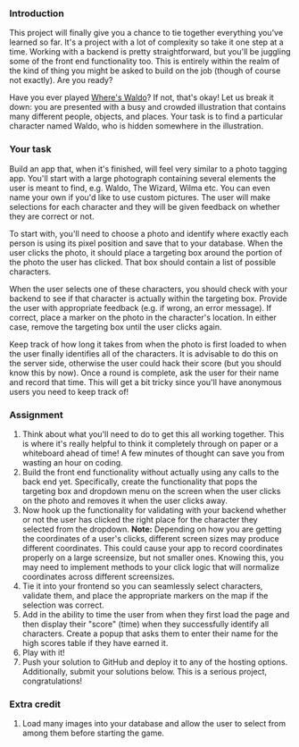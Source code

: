 ### Introduction

This project will finally give you a chance to tie together everything you've learned so far. It's a project with a lot of complexity so take it one step at a time. Working with a backend is pretty straightforward, but you'll be juggling some of the front end functionality too. This is entirely within the realm of the kind of thing you might be asked to build on the job (though of course not exactly). Are you ready?

Have you ever played [Where's Waldo](http://en.wikipedia.org/wiki/Where's_Wally%3F)? If not, that's okay! Let us break it down: you are presented with a busy and crowded illustration that contains many different people, objects, and places. Your task is to find a particular character named Waldo, who is hidden somewhere in the illustration.

### Your task

Build an app that, when it's finished, will feel very similar to a photo tagging app. You'll start with a large photograph containing several elements the user is meant to find, e.g. Waldo, The Wizard, Wilma etc. You can even name your own if you'd like to use custom pictures. The user will make selections for each character and they will be given feedback on whether they are correct or not.

To start with, you'll need to choose a photo and identify where exactly each person is using its pixel position and save that to your database. When the user clicks the photo, it should place a targeting box around the portion of the photo the user has clicked. That box should contain a list of possible characters.

When the user selects one of these characters, you should check with your backend to see if that character is actually within the targeting box. Provide the user with appropriate feedback (e.g. if wrong, an error message). If correct, place a marker on the photo in the character's location. In either case, remove the targeting box until the user clicks again.

Keep track of how long it takes from when the photo is first loaded to when the user finally identifies all of the characters. It is advisable to do this on the server side, otherwise the user could hack their score (but you should know this by now). Once a round is complete, ask the user for their name and record that time. This will get a bit tricky since you'll have anonymous users you need to keep track of!

### Assignment

<div class="lesson-content__panel" markdown="1">

1. Think about what you'll need to do to get this all working together. This is where it's really helpful to think it completely through on paper or a whiteboard ahead of time! A few minutes of thought can save you from wasting an hour on coding.
1. Build the front end functionality without actually using any calls to the back end yet. Specifically, create the functionality that pops the targeting box and dropdown menu on the screen when the user clicks on the photo and removes it when the user clicks away.
1. Now hook up the functionality for validating with your backend whether or not the user has clicked the right place for the character they selected from the dropdown.
**Note:** Depending on how you are getting the coordinates of a user's clicks, different screen sizes may produce different coordinates. This could cause your app to record coordinates properly on a large screensize, but not smaller ones. Knowing this, you may need to implement methods to your click logic that will normalize coordinates across different screensizes.
1. Tie it into your frontend so you can seamlessly select characters, validate them, and place the appropriate markers on the map if the selection was correct.
1. Add in the ability to time the user from when they first load the page and then display their "score" (time) when they successfully identify all characters. Create a popup that asks them to enter their name for the high scores table if they have earned it.
1. Play with it!
1. Push your solution to GitHub and deploy it to any of the hosting options. Additionally, submit your solutions below. This is a serious project, congratulations!

</div>

### Extra credit

1. Load many images into your database and allow the user to select from among them before starting the game.
